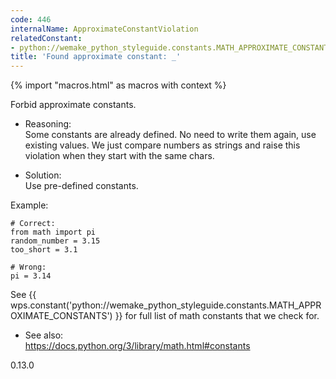 ```yaml
---
code: 446
internalName: ApproximateConstantViolation
relatedConstant:
- python://wemake_python_styleguide.constants.MATH_APPROXIMATE_CONSTANTS
title: 'Found approximate constant: _'
---
```


{% import "macros.html" as macros with context %}

Forbid approximate constants.

  - Reasoning:  
    Some constants are already defined. No need to write them again, use
    existing values. We just compare numbers as strings and raise this
    violation when they start with the same chars.

  - Solution:  
    Use pre-defined constants.

Example:

    # Correct:
    from math import pi
    random_number = 3.15
    too_short = 3.1
    
    # Wrong:
    pi = 3.14

See {{ wps.constant('python://wemake_python_styleguide.constants.MATH_APPROXIMATE_CONSTANTS') }}
for full list of math constants that we check for.

  - See also:  
    <https://docs.python.org/3/library/math.html#constants>

<div class="versionadded">

0.13.0

</div>